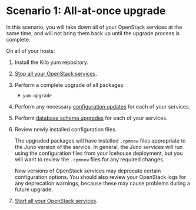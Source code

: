 # Scenario 1: All-at-once upgrade

In this scenario, you will take down all of your OpenStack
services at the same time, and will not bring them back up until the
upgrade process is complete.

On all of your hosts:

1. Install the Kilo yum repository.

1. [Stop all your OpenStack services][stop].

1. Perform a complete upgrade of all packages:

        # yum upgrade

1. Perform any necessary [configuration updates][config] for each of
   your services.

1. Perform [database schema upgrades][dbsync] for each of your services.

1. Review newly installed configuration files.

     The upgraded packages will have installed `.rpmnew` files
     appropriate to the Juno version of the service.  In general,
     the Juno services will run using the configuration files from
     your Icehouse deployment, but you will want to review the
     `.rpmnew` files for any required changes.

     New versions of OpenStack services may deprecate certain
     configuration options.  You should also review your OpenStack
     logs for any deprecation warnings, because these may cause
     problems during a future upgrade.

1. [Start all your OpenStack services][start].

[stop]: service.html#stop
[start]: service.html#start
[config]: config-upgrades.html
[dbsync]: database-upgrades.html
[horizon]: upgrade-horizon.html
[neutron]: upgrade-neutron.html

